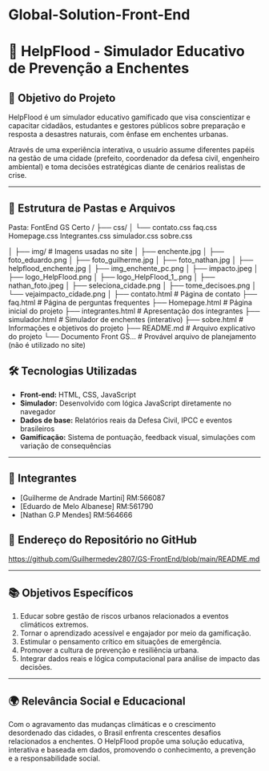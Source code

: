 # Global-Solution-Front-End
# 🌊 HelpFlood - Simulador Educativo de Prevenção a Enchentes

## 🎯 Objetivo do Projeto

HelpFlood é um simulador educativo gamificado que visa conscientizar e capacitar cidadãos, estudantes e gestores públicos sobre preparação e resposta a desastres naturais, com ênfase em enchentes urbanas.

Através de uma experiência interativa, o usuário assume diferentes papéis na gestão de uma cidade (prefeito, coordenador da defesa civil, engenheiro ambiental) e toma decisões estratégicas diante de cenários realistas de crise.

---

## 📁 Estrutura de Pastas e Arquivos
Pasta:
FontEnd GS Certo
/
├── css/
│   └── contato.css
        faq.css
        Homepage.css
        Integrantes.css
        simulador.css
        sobre.css
        
│
├── img/                   # Imagens usadas no site
│   ├── enchente.jpg
│   ├── foto_eduardo.png
│   ├── foto_guilherme.jpg
│   ├── foto_nathan.jpg
│   ├── helpflood_enchente.jpg
│   ├── img_enchente_pc.png
│   ├── impacto.jpeg
│   ├── logo_HelpFlood.png
│   ├── logo_HelpFlood_1_.png
│   ├── nathan_foto.jpeg
│   ├── seleciona_cidade.png
│   ├── tome_decisoes.png
│   └── vejaimpacto_cidade.png
│
├── contato.html           # Página de contato
├── faq.html               # Página de perguntas frequentes
├── Homepage.html          # Página inicial do projeto
├── integrantes.html       # Apresentação dos integrantes
├── simulador.html         # Simulador de enchentes (interativo)
├── sobre.html             # Informações e objetivos do projeto
├── README.md              # Arquivo explicativo do projeto
└── Documento Front GS...  # Provável arquivo de planejamento (não é utilizado no site)


## 🛠️ Tecnologias Utilizadas

- **Front-end:** HTML, CSS, JavaScript
- **Simulador:** Desenvolvido com lógica JavaScript diretamente no navegador
- **Dados de base:** Relatórios reais da Defesa Civil, IPCC e eventos brasileiros
- **Gamificação:** Sistema de pontuação, feedback visual, simulações com variação de consequências

---

## 👥 Integrantes

- [Guilherme de Andrade Martini] RM:566087
- [Eduardo de Melo Albanese] RM:561790
- [Nathan G.P Mendes] RM:564666



## 🔗 Endereço do Repositório no GitHub

https://github.com/Guilhermedev2807/GS-FrontEnd/blob/main/README.md

---

## 📚 Objetivos Específicos

1. Educar sobre gestão de riscos urbanos relacionados a eventos climáticos extremos.
2. Tornar o aprendizado acessível e engajador por meio da gamificação.
3. Estimular o pensamento crítico em situações de emergência.
4. Promover a cultura de prevenção e resiliência urbana.
5. Integrar dados reais e lógica computacional para análise de impacto das decisões.

---

## 🌍 Relevância Social e Educacional

Com o agravamento das mudanças climáticas e o crescimento desordenado das cidades, o Brasil enfrenta crescentes desafios relacionados a enchentes. O HelpFlood propõe uma solução educativa, interativa e baseada em dados, promovendo o conhecimento, a prevenção e a responsabilidade social.
